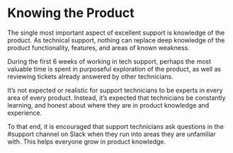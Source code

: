 # Knowing the Product

The single most important aspect of excellent support is knowledge of the product. As technical support, nothing can replace deep knowledge of the product functionality, features, and areas of known weakness.

During the first 6 weeks of working in tech support, perhaps the most valuable time is spent in purposeful exploration of the product, as well as reviewing tickets already answered by other technicians.

It’s not expected or realistic for support technicians to be experts in every area of every product. Instead, it’s expected that technicians be constantly learning, and honest about where they are in product knowledge and experience. 

To that end, it is encouraged that support technicians ask questions in the #support channel on Slack when they run into areas they are unfamiliar with. This helps everyone grow in product knowledge. 
